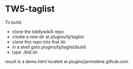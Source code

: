 TW5-taglist
===========
To build:

* clone the tiddlywiki5 repo
* create a new dir at  plugins/bj/taglist
* clone this repo into that dir
* in a shell goto plugins/bj/taglist/build
* type ./bld.sh

result is a demo.html located at  plugins/jermolene.github.com
